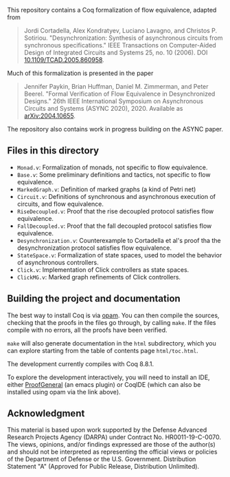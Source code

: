 This repository contains a Coq formalization of flow equivalence, adapted from 

> Jordi Cortadella, Alex Kondratyev, Luciano Lavagno, and Christos P. Sotiriou. "Desynchronization: Synthesis of asynchronous circuits from synchronous specifications." IEEE Transactions on Computer-Aided Design of Integrated Circuits and Systems 25, no. 10 (2006). DOI [10.1109/TCAD.2005.860958](https://dx.doi.org/10.1109/TCAD.2005.860958).

Much of this formalization is presented in the paper 

> Jennifer Paykin, Brian Huffman, Daniel M. Zimmerman, and Peter Beerel. "Formal Verification of Flow Equivalence in Desynchronized Designs." 26th IEEE International Symposium on Asynchronous Circuits and Systems (ASYNC 2020), 2020. Available as [arXiv:2004.10655](https://arxiv.org/abs/2004.10655).

The repository also contains work in progress building on the ASYNC paper.

## Files in this directory

* `Monad.v`: Formalization of monads, not specific to flow equivalence.
* `Base.v`: Some preliminary definitions and tactics, not specific to flow equivalence.
* `MarkedGraph.v`: Definition of marked graphs (a kind of Petri net)
* `Circuit.v`: Definitions of synchronous and asynchronous execution of circuits, and flow equivalence.
* `RiseDecoupled.v`: Proof that the rise decoupled protocol satisfies flow equivalence.
* `FallDecoupled.v`: Proof that the fall decoupled protocol satisfies flow equivalence.
* `Desynchronization.v`: Counterexample to Cortadella et al's proof tha the desynchronization protocol satisfies flow equivalence.
* `StateSpace.v`: Formalization of state spaces, used to model the behavior of asynchronous controllers.
* `Click.v`: Implementation of Click controllers as state spaces.
* `ClickMG.v`: Marked graph refinements of Click controllers.


## Building the project and documentation

The best way to install Coq is via [opam](https://coq.inria.fr/opam-using.html). You can then compile the sources, checking that the proofs in the files go through, by calling `make`. If the files compile with no errors, all the proofs have been verified.

`make` will also generate documentation in the `html` subdirectory, which you can explore starting from the table of contents page `html/toc.html`.

The development currently compiles with Coq 8.8.1.

To explore the development interactively, you will need to install an IDE, either [ProofGeneral](https://proofgeneral.github.io/#quick-installation-instructions) (an emacs plugin) or CoqIDE (which can also be installed using opam via the link above).

## Acknowledgment

This material is based upon work supported by the Defense Advanced Research Projects Agency (DARPA) under Contract No. HR0011-19-C-0070. The views, opinions, and/or findings expressed are those of the author(s) and should not be interpreted as representing the official views or policies of the Department of Defense or the U.S. Government. Distribution Statement "A" (Approved for Public Release, Distribution Unlimited).

